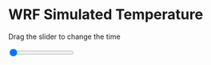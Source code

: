<h1>WRF Simulated Temperature</h1>
<p>Drag the slider to change the time</p>

<div class="slidecontainer">
<input oninput='setImage(this)' class="slider" type="range" min="0" max="31" value="0" step="1" />
<img id='img'/>
</div>

<script>
var img = document.getElementById('img');
var img_array = ['/assets/images/wrf/t_wrfout_d01_2020-03-31_12:00:00.png',
'/assets/images/wrf/t_wrfout_d01_2020-03-31_13:00:00.png',
'/assets/images/wrf/t_wrfout_d01_2020-03-31_14:00:00.png',
'/assets/images/wrf/t_wrfout_d01_2020-03-31_15:00:00.png',
'/assets/images/wrf/t_wrfout_d01_2020-03-31_16:00:00.png',
'/assets/images/wrf/t_wrfout_d01_2020-03-31_17:00:00.png',
'/assets/images/wrf/t_wrfout_d01_2020-03-31_18:00:00.png',
'/assets/images/wrf/t_wrfout_d01_2020-03-31_19:00:00.png',
'/assets/images/wrf/t_wrfout_d01_2020-03-31_20:00:00.png',
'/assets/images/wrf/t_wrfout_d01_2020-03-31_21:00:00.png',
'/assets/images/wrf/t_wrfout_d01_2020-03-31_22:00:00.png',
'/assets/images/wrf/t_wrfout_d01_2020-03-31_23:00:00.png',
'/assets/images/wrf/t_wrfout_d01_2020-04-01_00:00:00.png',
'/assets/images/wrf/t_wrfout_d01_2020-04-01_01:00:00.png',
'/assets/images/wrf/t_wrfout_d01_2020-04-01_02:00:00.png',
'/assets/images/wrf/t_wrfout_d01_2020-04-01_03:00:00.png',
'/assets/images/wrf/t_wrfout_d01_2020-04-01_04:00:00.png',
'/assets/images/wrf/t_wrfout_d01_2020-04-01_05:00:00.png',
'/assets/images/wrf/t_wrfout_d01_2020-04-01_06:00:00.png',
'/assets/images/wrf/t_wrfout_d01_2020-04-01_07:00:00.png',
'/assets/images/wrf/t_wrfout_d01_2020-04-01_08:00:00.png',
'/assets/images/wrf/t_wrfout_d01_2020-04-01_09:00:00.png',
'/assets/images/wrf/t_wrfout_d01_2020-04-01_10:00:00.png',
'/assets/images/wrf/t_wrfout_d01_2020-04-01_11:00:00.png',
'/assets/images/wrf/t_wrfout_d01_2020-04-01_12:00:00.png',
'/assets/images/wrf/t_wrfout_d01_2020-04-01_13:00:00.png',
'/assets/images/wrf/t_wrfout_d01_2020-04-01_14:00:00.png',
'/assets/images/wrf/t_wrfout_d01_2020-04-01_15:00:00.png',
'/assets/images/wrf/t_wrfout_d01_2020-04-01_16:00:00.png',
'/assets/images/wrf/t_wrfout_d01_2020-04-01_17:00:00.png',
'/assets/images/wrf/t_wrfout_d01_2020-04-01_18:00:00.png',];
function setImage(obj)
{
        var value = obj.value;
        img.src = img_array[value];

}
</script>
